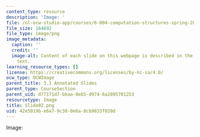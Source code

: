 ```yaml
---
content_type: resource
description: 'Image: '
file: /ol-ocw-studio-app/courses/6-004-computation-structures-spring-2017/42e5019be6a79c380e6a8cb9833f028d_Slide02.png
file_size: 164692
file_type: image/png
image_metadata:
  caption: ''
  credit: ''
  image-alt: Content of each slide on this webpage is described in the surrounding
    text.
learning_resource_types: []
license: https://creativecommons.org/licenses/by-nc-sa/4.0/
ocw_type: OCWImage
parent_title: 3.1 Annotated Slides
parent_type: CourseSection
parent_uid: d77171d7-bbaa-8eb5-d974-6a2895701253
resourcetype: Image
title: Slide02.png
uid: 42e5019b-e6a7-9c38-0e6a-8cb9833f028d
---
```

Image: 